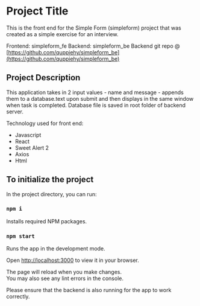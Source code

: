 # Project Title

This is the front end for the Simple Form (simpleform) project that was created as a simple exercise for an interview.

Frontend: simpleform_fe
Backend: simpleform_be
Backend git repo @ [https://github.com/quppiehy/simpleform_be](https://github.com/quppiehy/simpleform_be)

## Project Description

This application takes in 2 input values - name and message - appends them to a database.text upon submit and then displays in the same window when task is completed.
Database file is saved in root folder of backend server.

Technology used for front end:

- Javascript
- React
- Sweet Alert 2
- Axios
- Html

## To initialize the project

In the project directory, you can run:

### `npm i`

Installs required NPM packages.

### `npm start`

Runs the app in the development mode.

Open [http://localhost:3000](http://localhost:3000) to view it in your browser.

The page will reload when you make changes.\
You may also see any lint errors in the console.

Please ensure that the backend is also running for the app to work correctly.
